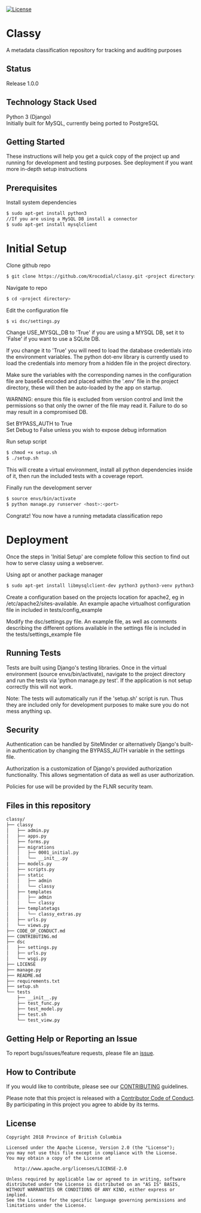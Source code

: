 
[![License](https://img.shields.io/badge/License-Apache%202.0-blue.svg)](LICENSE)


# Classy 
A metadata classification repository for tracking and auditing purposes  

## Status
  
Release 1.0.0  
  
## Technology Stack Used
Python 3 (Django)  
Initially built for MySQL, currently being ported to PostgreSQL  

## Getting Started  
These instructions will help you get a quick copy of the project up and running for development and testing purposes. See deployment if you want more in-depth setup instructions  
  
## Prerequisites  
Install system dependencies    
```sh  
$ sudo apt-get install python3  
//If you are using a MySQL DB install a connector  
$ sudo apt-get install mysqlclient    
```    
  
# Initial Setup
  
Clone github repo  
```sh  
$ git clone https://github.com/Krocodial/classy.git <project directory>  
```   
  
Navigate to repo  
```sh  
$ cd <project directory>  
```  
  
Edit the configuration file  
```sh  
$ vi dsc/settings.py  
```  
Change USE_MYSQL_DB to 'True' if you are using a MYSQL DB, set it to 'False' if you want to use a SQLite DB.   
  
If you change it to 'True' you will need to load the database credentials into the environment variables. The python dot-env library is currently used to load the credentials into memory from a hidden file in the project directory.  
  
Make sure the variables with the corresponding names in the configuration file are base64 encoded and placed within the '.env' file in the project directory, these will then be auto-loaded by the app on startup.  
  
WARNING: ensure this file is excluded from version control and limit the permissions so that only the owner of the file may read it. Failure to do so may result in a compromised DB.  
  
Set BYPASS_AUTH to True  
Set Debug to False unless you wish to expose debug information  
  
Run setup script  
```sh  
$ chmod +x setup.sh    
$ ./setup.sh  
```  

This will create a virtual environment, install all python dependencies inside of it, then run the included tests with a coverage report.  
  
Finally run the development server  
```sh  
$ source envs/bin/activate  
$ python manage.py runserver <host>:<port>  
```  

Congratz! You now have a running metadata classification repo  

# Deployment  
  
Once the steps in 'Initial Setup' are complete follow this section to find out how to serve classy using a webserver.    
  
Using apt or another package manager   
```sh  
$ sudo apt-get install libmysqlclient-dev python3 python3-venv python3-pip apache2 apache2-dev libapache-mod-wsgi-py3  
```
  
Create a configuration based on the projects location for apache2, eg in /etc/apache2/sites-available. An example apache virtualhost configuration file in included in tests/config_example  
  
Modify the dsc/settings.py file. An example file, as well as comments describing the different options available in the settings file is included in the tests/settings_example file  
  
 
## Running Tests
  
Tests are built using Django's testing libraries. Once in the virtual environment (source envs/bin/activate), navigate to the project directory and run the tests via 'python manage.py test'. If the application is not setup correctly this will not work.   
  
Note: The tests will automatically run if the 'setup.sh' script is run. Thus they are included only for development purposes to make sure you do not mess anything up.     
  

## Security  
Authentication can be handled by SiteMinder or alternatively Django's built-in authentication by changing the BYPASS_AUTH variable in the settings file.  

Authorization is a customization of Django's provided authorization functionality. This allows segmentation of data as well as user authorization.  

Policies for use will be provided by the FLNR security team.  

## Files in this repository  
```sh  
classy/
├── classy
│   ├── admin.py
│   ├── apps.py
│   ├── forms.py
│   ├── migrations
│   │   ├── 0001_initial.py
│   │   └── __init__.py
│   ├── models.py
│   ├── scripts.py
│   ├── static
│   │   ├── admin
│   │   └── classy
│   ├── templates
│   │   ├── admin
│   │   └── classy
│   ├── templatetags
│   │   └── classy_extras.py
│   ├── urls.py
│   └── views.py
├── CODE_OF_CONDUCT.md
├── CONTRIBUTING.md
├── dsc
│   ├── settings.py
│   ├── urls.py
│   └── wsgi.py
├── LICENSE
├── manage.py
├── README.md
├── requirements.txt
├── setup.sh
└── tests
    ├── __init__.py
    ├── test_func.py
    ├── test_model.py
    ├── test.sh
    └── test_view.py

```

## Getting Help or Reporting an Issue

To report bugs/issues/feature requests, please file an [issue](../../issues).

## How to Contribute

If you would like to contribute, please see our [CONTRIBUTING](./CONTRIBUTING.md) guidelines.

Please note that this project is released with a [Contributor Code of Conduct](./CODE_OF_CONDUCT.md). 
By participating in this project you agree to abide by its terms.

## License

    Copyright 2018 Province of British Columbia

    Licensed under the Apache License, Version 2.0 (the "License");
    you may not use this file except in compliance with the License.
    You may obtain a copy of the License at

       http://www.apache.org/licenses/LICENSE-2.0

    Unless required by applicable law or agreed to in writing, software
    distributed under the License is distributed on an "AS IS" BASIS,
    WITHOUT WARRANTIES OR CONDITIONS OF ANY KIND, either express or implied.
    See the License for the specific language governing permissions and
    limitations under the License.
